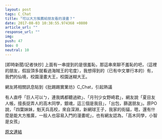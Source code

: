 ```yaml
---
layout: post
tags: C_Chat
title: "可以大方推薦給朋友看的漫畫？"
date: 2017-08-03 10:38:55.974368 +0800
article_url: ""
response_url: ""
img: 
push: 47
boo: 0
neutral: 10
---
```


[即時新聞/記者快抄] 上面有一串提到的是很羞恥，那這串來聊不羞恥的吧，（這裡的朋友，假設頂多就看過海賊王的宅度），我想得到的（已有中文單行本的）有，我們的仙境，校園漫畫大王，校園迷糊大王。

網友將相關訊息貼到《批踢踢實業坊》C_Chat，引起熱議

有人直呼「巨人可以ㄅ，連我媽都聽過欸」、「月刊少女野崎君」，網友說「夏目友人帳，擅長捉弄人的高木同學，銀魂，這三個是我目」，「出包，篩選朋友」。原PO說，「四葉妹妹，魁天兵高校，來自深淵，新網球王子，我家的街貓，嗯，還有什麼是能大方推廣，一般人也容易入門的漫畫呢」，也有網友認為，「高木同學，小智是女孩」

<a href = "https://www.ptt.cc/bbs/C_Chat/M.1501691870.A.A2E.html">原文連結</a>

